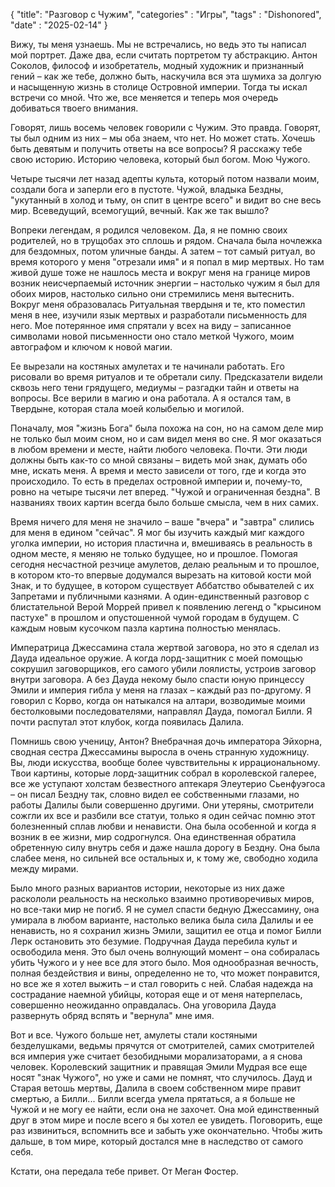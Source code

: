 {
	"title": "Разговор с Чужим", 
	"categories" : "Игры", 
	"tags" : "Dishonored", 
	"date" : "2025-02-14"
}

Вижу, ты меня узнаешь. Мы не встречались, но ведь это ты написал мой портрет. Даже два, если считать портретом ту абстракцию. Антон Соколов, философ и изобретатель, модный художник и признанный гений – как же тебе, должно быть, наскучила вся эта шумиха за долгую и насыщенную жизнь в столице Островной империи. Тогда ты искал встречи со мной. Что же, все меняется и теперь моя очередь добиваться твоего внимания.

Говорят, лишь восемь человек говорили с Чужим. Это правда. Говорят, ты был одним из них – мы оба знаем, что нет. Но может стать. Хочешь быть девятым и получить ответы на все вопросы? Я расскажу тебе свою историю. Историю человека, который был богом. Мою Чужого.

Четыре тысячи лет назад адепты культа, который потом назвали моим, создали бога и заперли его в пустоте. Чужой, владыка Бездны, "укутанный в холод и тьму, он спит в центре всего" и видит во сне весь мир. Всеведущий, всемогущий, вечный. Как же так вышло? 

Вопреки легендам, я родился человеком. Да, я не помню своих родителей, но в трущобах это сплошь и рядом. Сначала была ночлежка для бездомных, потом уличные банды. А затем – тот самый ритуал, во время которого у меня "отрезали имя" и я попал в мир мертвых. Но там живой душе тоже не нашлось места и вокруг меня на границе миров возник неисчерпаемый источник энергии – настолько чужим я был для обоих миров, настолько сильно они стремились меня вытеснить. Вокруг меня образовалась Ритуальная твердыня и те, кто поместил меня в нее, изучили язык мертвых и разработали письменность для него. Мое потерянное имя спрятали у всех на виду – записанное символами новой письменности оно стало меткой Чужого, моим автографом и ключом к новой магии.

Ее вырезали на костяных амулетах и те начинали работать. Его рисовали во время ритуалов и те обретали силу. Предсказатели видели сквозь него тени грядущего, медиумы – разгадки тайн и ответы на вопросы. Все верили в магию и она работала. А я остался там, в Твердыне, которая стала моей колыбелью и могилой. 

Поначалу, моя "жизнь Бога" была похожа на сон, но на самом деле мир не только был моим сном, но и сам видел меня во сне. Я мог оказаться в любом времени и месте, найти любого человека. Почти. Эти люди должны быть как-то со мной связаны – видеть мой знак, думать обо мне, искать меня. А время и место зависели от того, где и когда это происходило. То есть в пределах островной империи и, почему-то, ровно на четыре тысячи лет вперед. "Чужой и ограниченная бездна". В названиях твоих картин всегда было больше смысла, чем в них самих. 

Время ничего для меня не значило – ваше "вчера" и "завтра" слились для меня в едином "сейчас". Я мог бы изучить каждый миг каждого уголка империи, но история пластична и, вмешиваясь в реальность в одном месте, я меняю не только будущее, но и прошлое. Помогая сегодня несчастной резчице амулетов, делаю реальным и то прошлое, в котором кто-то впервые додумался вырезать на китовой кости мой Знак, и то будущее, в котором существует Аббатство обывателей с их Запретами и публичными казнями. А один-единственный разговор с блистательной Верой Моррей привел к появлению легенд о "крысином пастухе" в прошлом и опустошенной чумой городам в будущем. С каждым новым кусочком пазла картина полностью менялась.

Императрица Джессамина стала жертвой заговора, но это я сделал из Дауда идеальное оружие. А когда лорд-защитник с моей помощью сокрушил заговорщиков, его самого убили лоялисты, устроив заговор внутри заговора. А без Дауда некому было спасти юную принцессу Эмили и империя гибла у меня на глазах – каждый раз по-другому. Я говорил с Корво, когда он натыкался на алтари, возводимые моими бестолковыми последователями, направлял Дауда, помогал Билли. Я почти распутал этот клубок, когда появилась Далила.

Помнишь свою ученицу, Антон? Внебрачная дочь императора Эйхорна, сводная сестра Джессамины выросла в очень странную художницу. Вы, люди искусства, вообще более чувствительны к иррациональному. Твои картины, которые лорд-защитник собрал в королевской галерее, все же уступают холстам безвестного аптекаря Элеутерио Сьенфуэгоса – он писал Бездну так, словно видел ее собственными глазами, но работы Далилы были совершенно другими. Они утеряны, смотрители сожгли их все и разбили все статуи, только я один сейчас помню этот болезненный сплав любви и ненависти. Она была особенной и когда я возник в ее жизни, мир содрогнулся. Она единственная обратила обретенную силу внутрь себя и даже нашла дорогу в Бездну. Она была слабее меня, но сильней все остальных и, к тому же, свободно ходила между мирами.

Было много разных вариантов истории, некоторые из них даже раскололи реальность на несколько взаимно противоречивых миров, но все-таки мир не погиб. Я не сумел спасти бедную Джессамину, она умирала в любом варианте, настолько велика была сила Далилы и ее ненависть, но я сохранил жизнь Эмили, защитил ее отца и помог Билли Лерк остановить это безумие. Подручная Дауда перебила культ и освободила меня. Это был очень волнующий момент – она собиралась убить Чужого и у нее все для этого было. Моя однообразная вечность, полная бездействия и вины, определенно не то, что может понравится, но все же я хотел выжить – и стал говорить с ней. Слабая надежда на сострадание наемной убийцы, которая еще и от меня натерпелась, совершенно неожиданно оправдалась. Она уговорила Дауда развернуть обряд вспять и "вернула" мне имя.

Вот и все. Чужого больше нет, амулеты стали костяными безделушками, ведьмы прячутся от смотрителей, самих смотрителей вся империя уже считает безобидными морализаторами, а я снова человек. Королевский защитник и правящая Эмили Мудрая все еще носят "знак Чужого", но уже и сами не помнят, что случилось. Дауд и Старая ветошь мертвы, Далила в своем собственном мире правит смертью, а Билли... Билли всегда умела прятаться, а я больше не Чужой и не могу ее найти, если она не захочет. Она мой единственный друг в этом мире и после всего я бы хотел ее увидеть. Поговорить, еще раз извиниться, вспомнить все и забыть уже окончательно. Чтобы жить дальше, в том мире, который достался мне в наследство от самого себя.

Кстати, она передала тебе привет. От Меган Фостер.
